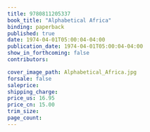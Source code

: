 ```yaml
---
title: 9780811205337
book_title: "Alphabetical Africa"
binding: paperback
published: true
date: 1974-04-01T05:00:04-04:00
publication_date: 1974-04-01T05:00:04-04:00
show_in_forthcoming: false
contributors:

cover_image_path: Alphabetical_Africa.jpg
forsale: false
saleprice:
shipping_charge:
price_us: 16.95
price_cn: 15.00
trim_size:
page_count:
---
```


